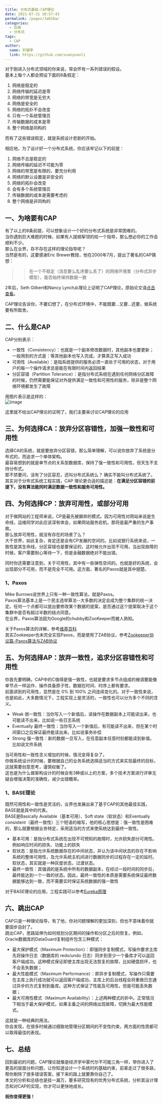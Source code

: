 ```yaml
---
title: 分布式基础-CAP理论
date: 2021-07-31 10:57:43
permalink: /pages/3a018a/
categories: 
  - 后端
  - 分布式
tags: 
  - CAP
author: 
  name: 轩辕李
  link: https://github.com/xuanyuanli
---
```


对于刚进入分布式领域的你来说，常会怀有一系列错误的假设。  
基本上每个人都会预设下面的8条假定：
1. 网络是稳定的
2. 网络传输的延迟是零
3. 网络的带宽是无穷大
4. 网络是安全的
5. 网络的拓扑不会改变
6. 只有一个系统管理员
7. 传输数据的成本是零
8. 整个网络是同构的

而有了这些错误假定，就是系统设计悲剧的开始。
<!-- more -->
相应地，为了设计好一个分布式系统，你应该牢记以下的前提：
1. 网络不总是稳定的
2. 网络传输的延迟不可能为零
3. 网络的带宽是有限的，要充分利用
4. 网络的默认设置是非安全的
5. 网络的拓扑会改变
6. 会有多个系统管理员
7. 传输数据的成本是需要考虑的
8. 整个网络是非同构的

## 一、为啥要有CAP
有了以上的8条前提，可以想象设计一个好的分布式系统是非常困难的。  
当你遇到巨大难题的时候，如果有人提纲挈领的给一个指导，那么想必你的工作会顺利不少。  
那么在业界，存不存在这样的理论指导呢？  
当然是有的，这要感谢Eric Brewer教授，他在2000年7月，提出了著名的CAP猜想：
>> 在一个不稳定（消息要么乱序要么丢了）的网络环境里（分布式异步模型），能否始终保持数据一致

2年后，Seth Gilbert和Nancy Lynch从理论上证明了CAP理论，原始论文请[点击查看](https://users.ece.cmu.edu/~adrian/731-sp04/readings/GL-cap.pdf)。

CAP理论告诉你，不要幻想了，在分布式环境中，不能既要...又要...还要，做系统要有所取舍。

## 二、什么是CAP
CAP分别表示：
* 一致性（Consistency）：也就是一个副本修改数据时，其他副本也要更新；一般用到的方式是：等其他副本也写入完成，才算真正写入成功   
* 可用性（Available）：是指系统提供的服务必须一直处于可用的状态，对于用户的每一个操作请求总是能在有限时间内返回结果  
* 分区容错（Partition Tolerance）：是指分布式系统在遇到任何网络分区故障的时候，仍然需要能保证对外提供满足一致性和可用性的服务，除非是整个网络环境都发生了故障  

用图片表示是这样的：  
![image](https://cdn.jsdelivr.net/gh/xuanyuanli/Img@master/picx/image.62zjbqkpi6o0.png)

这里就不给出CAP理论的证明了，我们主要来讨论CAP理论的应用

## 三、为何选择CA：放弃分区容错性，加强一致性和可用性
选择CA的系统，就是要放弃分区容错，那么简单理解，可以说你放弃了系统是分布式的，而追求一个单体架构。       
最容易想到的就是单节点的关系型数据库，保持了强一致性和可用性，但天生不支持分布式。    
那不禁要问，没有了分区容忍，还叫分布式系统么？ 确实不能叫分布式系统了。  
其实对于分布式系统工程实践，CAP 理论更合适的描述是：**在满足分区容错的前提下，没有算法能同时满足数据一致性和服务可用性。**

## 四、为何选择CP：放弃可用性，或部分可用
对于做网站的工程师来说，CP是最先被摒弃的模式。因为可用性对网站来说是生命线，运维同学对此应该深有体会，如果网站服务宕机，那将是最严重的生产事故。    
那么放弃可用性，就没有存在的场景了么？  
大千世界，如此复杂，肯定还是会有CP发展的空间的。比如说银行系统来说，一致性是其生命线，分区容错也是要保证的，这时候允许出现不可用，当出现故障的时候，客户需要耐心等待一下，但是金融数据绝对不能出错。  

同时你还需要注意到，关于可用性，其中有一些弹性空间的。也就是好的系统，会出现部分不可用，而不是完全不可用。这方面，著名的Paxos就是其中翘楚。

### 1、Paxos
Mike Burrows说世界上只有一种一致性算法，就是Paxos。  
Paxos算法基本上是一个民主选举算法--大多数的决定会成为整个集群的统一决定。任何一个点都可以提出要修改某个数据的提案，是否通过这个提案取决于这个集群中是否有超过半数的结点同意。  
在业界，Paxos算法因为Google的chubby和ZooKeeper而被人熟知。  

关于Paxos算法的详解，参考[维基百科](https://zh.wikipedia.org/wiki/Paxos%E7%AE%97%E6%B3%95)  
其实Zookeeper也未完全实现Paxos，而是使用了ZAB协议，参考[Zookeeper协议篇-Paxos算法与ZAB协议](https://zhuanlan.zhihu.com/p/145305409)

## 五、为何选择AP：放弃一致性，追求分区容错性和可用性
你首先要明确，CAP中的C值得是强一致性，也就是要求多节点组成的被调要能像单节点一样运作、操作具备原子性，数据在时间、时序上都有要求。  
前面讲到的可用性，显然是在 0% 到 100% 之间连续变化的。对于一致性来说，也是如此，大多数情况下，工程实现上是灵活的，一致性也可以分为多个不同的含义。  
* Weak 弱一致性：当你写入一个新值后，读操作在数据副本上可能读出来，也可能读不出来。比如说一些日志系统
* Eventually 最终一致性：当你写入一个新值后，有可能读不出来，但在某个时间窗口之后保证最终能读出来。比如说事务补偿
* Strong 强一致性：新的数据一旦写入，在任意副本任意时刻都能读到新值。比如说文件系统

当可用性和一致性含义增加的时候，情况变得复杂了。  
你做系统设计的时候，要根据自己的业务系统选择适当的方式来实现最终的目标，这就需要创意思考，谨慎权衡了。  
这也是为什么做架构设计的时候会有3种或以上的方案，多个技术方案进行评审无疑会增强决策的准确性，减少出错概率。

### 1、BASE理论
既然可用性和一致性是灵活的，业界也发展出来了基于CAP的其他最佳实践，BASE就是其中的代表。    
BASE是Basically Available（基本可用）、Soft state（软状态）和Eventually consistent（最终一致性）三个短语的缩写，他的核心思想是：强一致性是困难的，那么就要根据业务特定，采用适当的方式来使系统达到最终一致性。
* 基本可用：是指分布式系统在出现不可预知的故障时，允许损失部分可用性。例如响应时间的损失、功能上的损失
* 软状态：是指允许系统数据存在的中间状态，并认为该中间状态的存在不影响系统的整体可用性，及允许系统主机间进行数据同步的过程存在一定的延时。软状态，其实就是一种灰度状态，过渡状态。
* 最终一致性：其强调的是系统中所有的数据副本，在经过一段时间的同步后，最终能达到一个一致的状态。因此，最终一致性的本质是需要系统保证最终数据能够达到一致，而不需要实时保证系统数据的强一致性

对于BASE理论的应用，工程实践可以参考[Eureka原理](https://zhuanlan.zhihu.com/p/114740132)

## 六、跳出CAP
CAP只是一种理论指导，有了他，你对问题理解的更加深刻，但也不意味着你就要固步自封了。  
跳出CAP，思路延伸为如何规划分区期间的操作和分区之后的恢复。例如，Oracle数据库的DataGuard复制组件包含三种模式：
* 最大保护模式（Maximum Protection）：即强同步复制模式，写操作要求主库先将操作日志（数据库的 redo/undo 日志）同步到至少一个备库才可以返回客户端成功。这种模式保证即使主库出现无法恢复的故障，比如硬盘损坏，也不会丢失数据；
* 最大性能模式（Maximum Performance）：即异步复制模式，写操作只需要在主库上执行成功就可以返回客户端成功，主库上的后台线程会将重做日志通过异步的方式复制到备库。这种方式保证了性能及可用性，但是可能丢失数据；
* 最大可用性模式（Maximum Availability）：上述两种模式的折中。正常情况下相当于最大保护模式，如果主备之间的网络出现故障，切换为最大性能模式。

这就是一种经典的用法。  
你会发现，在很多时候通过细致地管理分区期间的不变性约束，两方面的性质都可以取得最佳的表现。

## 七、总结
回到最初的问题，CAP理论就像是经济学中蒙代尔不可能三角一样，带你进入了更高的层面分析问题，让你知道设计一个系统时的基础约束，前辈走过了很多路，帮你剔除了很多错误答案，接下来的路上就要靠你自己了。      
本文的分析和总结也是挂一漏万，要多研究现有的优秀分布式系统，分析其设计理念和对CAP的实现，你才可以更快地成长。    

**祝你变得更强！**

